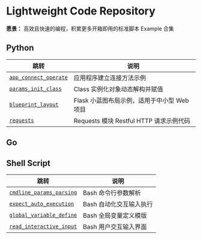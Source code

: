 # Lightweight Code Repository

**愿景：** 高效且快速的编程，积累更多开箱即用的标准脚本 Example 合集

## Python
| 跳转 | 说明 |
| --- | --- |
| [`app_connect_operate`](https://github.com/PokeyBoa/code-examples/tree/master/python/scheme/app_connect_operate) | 应用程序建立连接方法示例 |
| [`params_init_class`](https://github.com/PokeyBoa/code-examples/tree/master/python/scheme/params_init_class) | Class 实例化对象动态解构并赋值 |
| [`blueprint_layout`](https://github.com/PokeyBoa/code-example/tree/master/python/flask/blueprintLayout) | Flask 小蓝图布局示例，适用于中小型 Web 项目 |
| [`requests`](https://github.com/PokeyBoa/code-example/tree/master/python/requests) | Requests 模块 Restful HTTP 请求示例代码 |


## Go



## Shell Script
| 跳转 | 说明 |
| --- | --- |
| [`cmdline_params_parsing`](https://github.com/PokeyBoa/code-example/tree/master/shell/cmdline_params_parsing) | Bash 命令行参数解析 |
| [`expect_auto_execution`](https://github.com/PokeyBoa/code-example/tree/master/shell/expect_auto_execution) | Bash 自动化交互输入执行 |
| [`global_variable_define`](https://github.com/PokeyBoa/code-example/tree/master/shell/global_variable_define) | Bash 全局变量定义模版 |
| [`read_interactive_input`](https://github.com/PokeyBoa/code-examples/tree/master/shell/read_interactive_input) | Bash 用户交互输入界面 |

